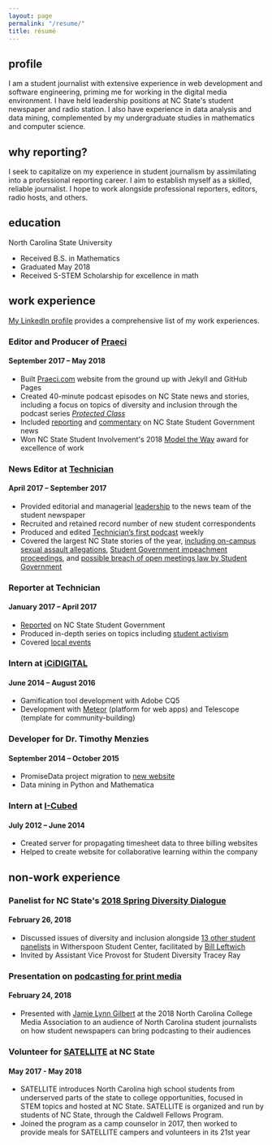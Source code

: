 ```yaml
---
layout: page
permalink: "/resume/"
title: résumé
---
```

## profile

I am a student journalist with extensive experience in web development and software engineering, priming me for working in the digital media environment. I have held leadership positions at NC State's student newspaper and radio station. I also have experience in data analysis and data mining, complemented by my undergraduate studies in mathematics and computer science.

## why reporting?

I seek to capitalize on my experience in student journalism by assimilating into a professional reporting career. I aim to establish myself as a skilled, reliable journalist. I hope to work alongside professional reporters, editors, radio hosts, and others.

## education

North Carolina State University
* Received B.S. in Mathematics
* Graduated May 2018
* Received S-STEM Scholarship for excellence in math

## work experience

[My LinkedIn profile][LinkedIn] provides a comprehensive list of my work experiences.

### Editor and Producer of [Praeci][Praeci]
#### September 2017 – May 2018

* Built [Praeci.com][Praeci] website from the ground up with Jekyll and GitHub Pages
* Created 40-minute podcast episodes on NC State news and stories, including a focus on topics of diversity and inclusion through the podcast series [_Protected Class_][Protected Class]
* Included [reporting][impeachment Praeci article] and [commentary][Jess commentary] on NC State Student Government news
* Won NC State Student Involvement's 2018 [Model the Way][Model the Way] award for excellence of work

### News Editor at [Technician][Technician]
#### April 2017 – September 2017

* Provided editorial and managerial [leadership][vision article] to the news team of the student newspaper
* Recruited and retained record number of new student correspondents
* Produced and edited [Technician’s first podcast][Dialogue with Technician] weekly
* Covered the largest NC State stories of the year, [including on-campus sexual assault allegations][sexual assault story], [Student Government impeachment proceedings][impeachment Technician story], and [possible breach of open meetings law by Student Government][open meeting story]

### Reporter at Technician
#### January 2017 – April 2017

* [Reported][SG Reporting] on NC State Student Government
* Produced in-depth series on topics including [student activism][activism series]
* Covered [local events][Woodson Charlottesville]

### Intern at [iCiDIGITAL][iCiDIGITAL]
#### June 2014 – August 2016

* Gamification tool development with Adobe CQ5
* Development with [Meteor][Meteor] (platform for web apps) and Telescope (template for community-building)

### Developer for Dr. Timothy Menzies
#### September 2014 – October 2015

* PromiseData project migration to [new website][OpenScience]
* Data mining in Python and Mathematica

### Intern at [I-Cubed][I-Cubed acquired]
#### July 2012 – June 2014

* Created server for propagating timesheet data to three billing websites
* Helped to create website for collaborative learning within the company

## non-work experience

### Panelist for NC State's [2018 Spring Diversity Dialogue][Diversity Dialogue]
#### February 26, 2018

* Discussed issues of diversity and inclusion alongside [13 other student panelists][Diversity Dialogue photo] in Witherspoon Student Center, facilitated by [Bill Leftwich][Bill on LinkedIn]
* Invited by Assistant Vice Provost for Student Diversity Tracey Ray

### Presentation on [podcasting for print media][Podcasting presentation]
#### February 24, 2018

* Presented with [Jamie Lynn Gilbert][Jamie Gilbert] at the 2018 North Carolina College Media Association to an audience of North Carolina student journalists on how student newspapers can bring podcasting to their audiences

### Volunteer for [SATELLITE][SATELLITE] at NC State
#### May 2017 - May 2018

* SATELLITE introduces North Carolina high school students from underserved parts of the state to college opportunities, focused in STEM topics and hosted at NC State. SATELLITE is organized and run by students of NC State, through the Caldwell Fellows Program.
* Joined the program as a camp counselor in 2017, then worked to provide meals for SATELLITE campers and volunteers in its 21st year

[activism series]: http://www.technicianonline.com/search/?f=html&q=activism+series+carter+pape&d1=2017-02-01&d2=2017-04-01&sd=desc&l=25&t=article%2Ccollection%2Cvideo%2Cyoutube&nsa=eedition
[Bill on LinkedIn]: https://www.linkedin.com/in/lssg3/
[Dialogue with Technician]: https://itunes.apple.com/us/podcast/dialogue-with-technician/id1275744725?mt=2
[Diversity Dialogue]: https://oied.ncsu.edu/divweb/2018/01/25/diversity-dialogue-to-delve-into-issues-on-college-campuses/
[Diversity Dialogue photo]: https://oied.smugmug.com/Diversity/Diversity-Dialogue-Spring-2018/i-fSF5zVc/A
[I-Cubed acquired]: https://www.bizjournals.com/triangle/blog/techflash/2014/06/raleigh-based-i-cubed-is-acquired-by.html
[iCiDIGITAL]: http://www.icidigital.com
[impeachment Praeci article]: http://praeci.com/news/willis-impeachment-overview
[impeachment Technician story]: http://www.technicianonline.com/news/article_aef556ec-92bf-11e7-a1ef-5f8fc9433b52.html
[Jamie Gilbert]: https://studentmedia.ncsu.edu/web/?q=professional-staff
[Jess commentary]: http://praeci.com/commentary/breakdown-of-the-candidates
[LinkedIn]: {{site.author.linkedin_url}}
[Meteor]: https://www.meteor.com
[Model the Way]: https://studentinvolvement.dasa.ncsu.edu/development/wolfpack-leadership-challenge-awards/
[open meeting story]: http://www.technicianonline.com/news/article_496ee4d6-9374-11e7-98cd-cf58cf169e20.html
[OpenScience]: http://openscience.us
[Podcasting presentation]: https://twitter.com/ellenmeder/status/967483510935248897
[Praeci]: {{site.praeci_link}}eedition
[Protected Class]: http://praeci.com/protected-class/
[SATELLITE]: https://www.go.ncsu.edu/satellite
[sexual assault story]: http://www.technicianonline.com/news/article_cb06d7fa-9a5a-11e7-ab79-cbf49ebd73c0.html
[SG Reporting]: http://www.technicianonline.com/search/?f=html&q=student+government+carter+pape&sd=desc&l=25&t=article%2Ccollection%2Cvideo%2Cyoutube&nsa=
[Technician]: {{site.technician_link}}
[vision article]: http://www.technicianonline.com/news/article_53efab54-7261-11e7-a331-43b27938e602.html
[Woodson Charlottesville]: http://www.technicianonline.com/news/article_08252fd6-813a-11e7-ba3c-271a59543588.html